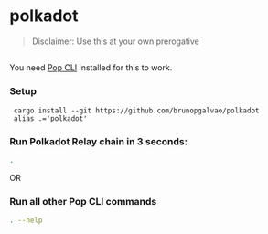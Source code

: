 # polkadot
> Disclaimer: Use this at your own prerogative
##
You need [Pop CLI](https://github.com/r0gue-io/pop-cli) installed for this to work.

### Setup
```
 cargo install --git https://github.com/brunopgalvao/polkadot
 alias .='polkadot'
```

### Run Polkadot Relay chain in 3 seconds:
```sh
.
```

OR

### Run all other Pop CLI commands
```sh
. --help
```
